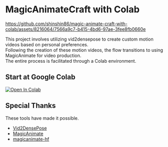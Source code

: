 # MagicAnimateCraft with Colab

https://github.com/shinshin86/magic-animate-craft-with-colab/assets/8216064/7566a9c7-b415-4bd6-97ae-3fee8fb0660e

This project involves utilizing vid2densepose to create custom motion videos based on personal preferences.  
Following the creation of these motion videos, the flow transitions to using MagicAnimate for video production.  
The entire process is facilitated through a Colab environment.

## Start at Google Colab

[![Open In Colab](https://colab.research.google.com/assets/colab-badge.svg)](./colab.ipynb)

## Special Thanks

These tools have made it possible.

* [Vid2DensePose](https://github.com/Flode-Labs/vid2densepose)
* [MagicAnimate](https://github.com/magic-research/magic-animate)
* [magicanimate-hf](https://github.com/camenduru/magicanimate-hf)
